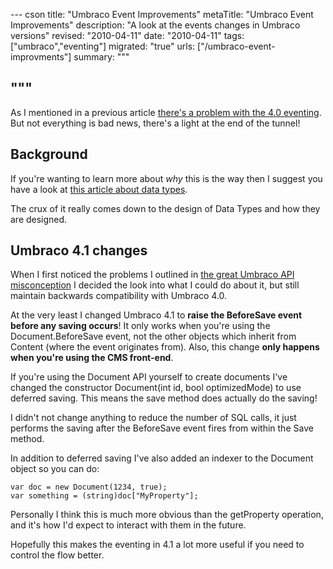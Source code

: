 --- cson
title: "Umbraco Event Improvements"
metaTitle: "Umbraco Event Improvements"
description: "A look at the events changes in Umbraco versions"
revised: "2010-04-11"
date: "2010-04-11"
tags: ["umbraco","eventing"]
migrated: "true"
urls: ["/umbraco-event-improvments"]
summary: """

"""
---
As I mentioned in a previous article [there's a problem with the 4.0 eventing][1]. But not everything is bad news, there's a light at the end of the tunnel!

## Background ##

If you're wanting to learn more about *why* this is the way then I suggest you have a look at [this article about data types][2].

The crux of it really comes down to the design of Data Types and how they are designed.

## Umbraco 4.1 changes ##

When I first noticed the problems I outlined in [the great Umbraco API misconception][1] I decided the look into what I could do about it, but still maintain backwards compatibility with Umbraco 4.0. 

At the very least I changed Umbraco 4.1 to **raise the BeforeSave event before any saving occurs**! It only works when you're using the Document.BeforeSave event, not the other objects which inherit from Content (where the event originates from). Also, this change **only happens when you're using the CMS front-end**.

If you're using the Document API yourself to create documents I've changed the constructor Document(int id, bool optimizedMode) to use deferred saving. This means the save method does actually do the saving!

I didn't not change anything to reduce the number of SQL calls, it just performs the saving after the BeforeSave event fires from within the Save method.

In addition to deferred saving I've also added an indexer to the Document object so you can do:

    var doc = new Document(1234, true);
    var something = (string)doc["MyProperty"];

Personally I think this is much more obvious than the getProperty operation, and it's how I'd expect to interact with them in the future.

Hopefully this makes the eventing in 4.1 a lot more useful if you need to control the flow better.


  [1]: /the-great-umbraco-api-misconception
  [2]: /umbraco-data-type-design